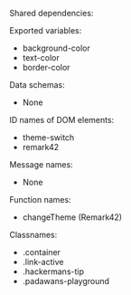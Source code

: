 Shared dependencies:

Exported variables:
- background-color
- text-color
- border-color

Data schemas:
- None

ID names of DOM elements:
- theme-switch
- remark42

Message names:
- None

Function names:
- changeTheme (Remark42)

Classnames:
- .container
- .link-active
- .hackermans-tip
- .padawans-playground